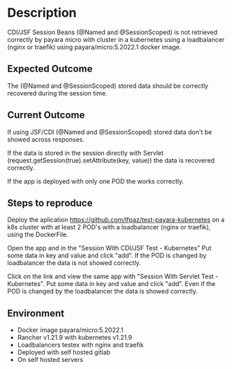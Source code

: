 # Description #

 CDI/JSF Session Beans (@Named and @SessionScoped) is not retrieved correctly by payara micro with cluster in a kubernetes using a loadbalancer (nginx or traefik)  using payara/micro:5.2022.1 docker image.

## Expected Outcome ##

The (@Named and @SessionScoped) stored data should be correctly recovered during the session time.

## Current Outcome ##

If using JSF/CDI (@Named and @SessionScoped) stored data don't be showed across responses.

If the data is stored in the session directly with Servlet (request.getSession(true).setAttribute(key, value)) the data is recovered correctly.

If the app is deployed with only one POD the works correctly.

## Steps to reproduce ## 

Deploy the aplication https://github.com/lfpaz/test-payara-kubernetes on a k8s cluster with at least 2 POD's with a loadbalancer (nginx or traefik), using the DockerFile.

Open the app and in the "Session With CDI/JSF Test - Kubernetes"  Put some data in key and value and click "add". If the POD is changed by loadbalancer the data is not showed correctly.

Click on the link and view the same app with "Session With Servlet Test - Kubernetes". Put some data in key and value and click "add". Even if the POD is changed by the loadbalancer the data is showed correctly.

## Environment ##

- Docker image payara/micro:5.2022.1
- Rancher v1.21.9 with kubernetes v1.21.9 
- Loadbalancers testex with nginx and traefik 
- Deployed with self hosted gitlab
- On self hosted servers

